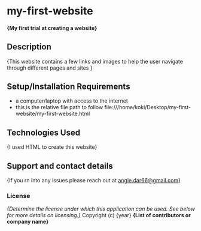 # my-first-website
#### {My first trial at creating a website}
## Description
{This website contains a few links and images to help the user navigate through different pages and sites }
## Setup/Installation Requirements
* a computer/laptop with access to the internet
* this is the relative file path to follow file:///home/koki/Desktop/my-first-website/my-first-website.html
## Technologies Used
{I used HTML to create this website}
## Support and contact details
{If you rn into any issues please reach out at angie.dar66@gmail.com}
### License
*{Determine the license under which this application can be used.  See below for more details on licensing.}*
Copyright (c) {year} **{List of contributors or company name}**
  
